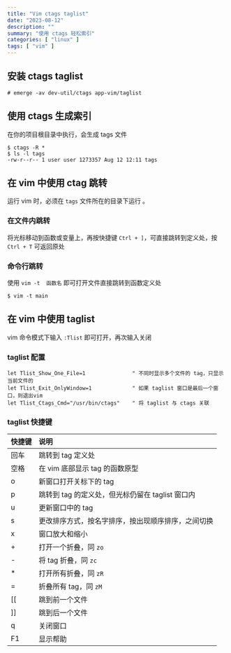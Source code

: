 ```yaml
---
title: "Vim ctags taglist"
date: "2023-08-12"
description: ""
summary: "使用 ctags 轻松索引"
categories: [ "linux" ]
tags: [ "vim" ]
---
```



## 安装 ctags taglist

```
# emerge -av dev-util/ctags app-vim/taglist
```

## 使用 ctags 生成索引

在你的项目根目录中执行，会生成 tags 文件

```bash-session
$ ctags -R *
$ ls -l tags
-rw-r--r-- 1 user user 1273357 Aug 12 12:11 tags
```

## 在 vim 中使用 ctag 跳转

运行 vim 时，必须在 `tags` 文件所在的目录下运行 。


### 在文件内跳转

将光标移动到函数或变量上，再按快捷键 `Ctrl + ]`，可直接跳转到定义处，按 `Ctrl + T` 可返回原处

### 命令行跳转

使用 `vim -t  函数名` 即可打开文件直接跳转到函数定义处

```
$ vim -t main
```

## 在 vim 中使用 taglist 

vim 命令模式下输入 `:Tlist` 即可打开，再次输入关闭

### taglist 配置

```vimrc
let Tlist_Show_One_File=1               " 不同时显示多个文件的 tag，只显示当前文件的
let Tlist_Exit_OnlyWindow=1             " 如果 taglist 窗口是最后一个窗口，则退出vim
let Tlist_Ctags_Cmd="/usr/bin/ctags"    " 将 taglist 与 ctags 关联
```

### taglist 快捷键

<div class="table-container">

|快捷键|说明|
|:--|:--|
|回车|跳转到 tag 定义处|
|空格|在 vim 底部显示 tag 的函数原型|
|o|新窗口打开关标下的 tag|
|p|跳转到 tag 的定义处，但光标仍留在 taglist 窗口内|
|u|更新窗口中的 tag|
|s|更改排序方式，按名字排序，按出现顺序排序，之间切换|
|x|窗口放大和缩小|
|+|打开一个折叠，同 `zo`|
|-|将 tag 折叠，同 `zc`|
|\*|打开所有折叠，同 `zR`|
|=|折叠所有 tag，同 `zM`|
|[[|跳到前一个文件|
|]]|跳到后一个文件|
|q|关闭窗口|
|F1|显示帮助|

</div>
